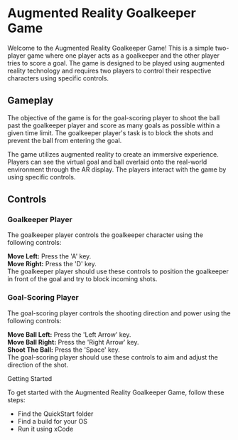 # Augmented Reality Goalkeeper Game

Welcome to the Augmented Reality Goalkeeper Game! This is a simple two-player game where one player acts as a goalkeeper and the other player tries to score a goal. The game is designed to be played using augmented reality technology and requires two players to control their respective characters using specific controls.

## Gameplay

The objective of the game is for the goal-scoring player to shoot the ball past the goalkeeper player and score as many goals as possible within a given time limit. The goalkeeper player's task is to block the shots and prevent the ball from entering the goal.

The game utilizes augmented reality to create an immersive experience. Players can see the virtual goal and ball overlaid onto the real-world environment through the AR display. The players interact with the game by using specific controls.

## Controls

### Goalkeeper Player
The goalkeeper player controls the goalkeeper character using the following controls:

**Move Left:** Press the 'A' key.<br>
**Move Right:** Press the 'D' key.<br>
The goalkeeper player should use these controls to position the goalkeeper in front of the goal and try to block incoming shots.

### Goal-Scoring Player
The goal-scoring player controls the shooting direction and power using the following controls:

**Move Ball Left:** Press the 'Left Arrow' key.<br>
**Move Ball Right:** Press the 'Right Arrow' key.<br>
**Shoot The Ball:** Press the 'Space' key.<br>
The goal-scoring player should use these controls to aim and adjust the direction of the shot.

Getting Started

To get started with the Augmented Reality Goalkeeper Game, follow these steps:

* Find the QuickStart folder
* Find a build for your OS
* Run it using xCode

